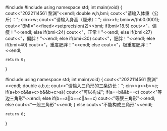 #include<iostream>
#include<iomanip>
using namespace std;
int main(void)
{
	cout<<"2022114561 黎渊"<<endl;
	double w,h,bmi;
	cout<<"请输入体重（公斤）：";
	cin>>w;
	cout<<"请输入身高（厘米）：";
	cin>>h;
	bmi=w/(h*h*0.0001);
	cout<<"BMI="<<fixed<<setprecision(2)<<bmi;
	if(bmi<18.5)
		cout<<"，偏瘦！"<<endl;
	else if(bmi<24)
		cout<<"，正常！"<<endl;
		else if(bmi<27)
			cout<<"，偏胖！"<<endl;
			else if(bmi<30)
		        cout<<"，肥胖！"<<endl;
				else if(bmi<40)
					cout<<"，重度肥胖！"<<endl;
					else
						cout<<"，极重度肥胖！"<<endl;
	

    return 0;
}

#include<iostream>
using namespace std;
int main(void)
{
	cout<<"2022114561 黎渊"<<endl;
	double a,b,c;
	cout<<"请输入三角形的三条边长：";
	cin>>a>>b>>c;
	if(a+b>c&&a+c>b&&b+c>a){
		cout<<"可以构成";
		if(a==b&&b==c)
			cout<<"等边三角形"<<endl;
		else if(b==a||b==c||a==c)
			cout<<"等腰三角形"<<endl;
		else
			cout<<"一般三角形"<<endl;
	}
	else
		cout<<"不能构成三角形"<<endl;
			


    return 0;
}
								      
